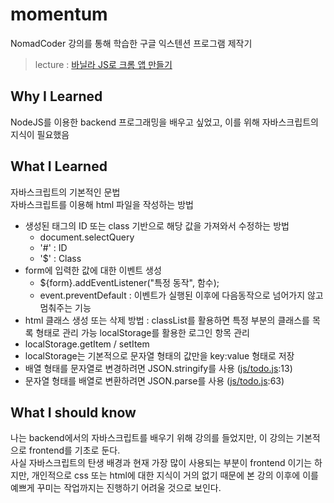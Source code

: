 # momentum
NomadCoder 강의를 통해 학습한 구글 익스텐션 프로그램 제작기

> lecture : [바닐라 JS로 크롬 앱 만들기](https://nomadcoders.co/javascript-for-beginners)

## Why I Learned

NodeJS를 이용한 backend 프로그래밍을 배우고 싶었고, 이를 위해 자바스크립트의 지식이 필요했음

## What I Learned

자바스크립트의 기본적인 문법  
자바스크립트를 이용해 html 파일을 작성하는 방법  
- 생성된 태그의 ID 또는 class 기반으로 해당 값을 가져와서 수정하는 방법
    - document.selectQuery
    - '#' : ID
    - '$' : Class
- form에 입력한 값에 대한 이벤트 생성
    - ${form}.addEventListener("특정 동작", 함수);
    - event.preventDefault : 이벤트가 실행된 이후에 다음동작으로 넘어가지 않고 멈춰주는 기능 
- html 클래스 생성 또는 삭제 방법 : classList를 활용하면 특정 부분의 클래스를 목록 형태로 관리 가능
localStorage를 활용한 로그인 항목 관리 
- localStorage.getItem / setItem
- localStorage는 기본적으로 문자열 형태의 값만을 key:value 형태로 저장
- 배열 형태를 문자열로 변경하려면 JSON.stringify를 사용 ([js/todo.js](js/todo.js):13)
- 문자열 형태를 배열로 변환하려면 JSON.parse를 사용 ([js/todo.js](js/todo.js):63)

## What I should know 

나는 backend에서의 자바스크립트를 배우기 위해 강의를 들었지만, 이 강의는 기본적으로 frontend를 기초로 둔다.  
사실 자바스크립트의 탄생 배경과 현재 가장 많이 사용되는 부분이 frontend 이기는 하지만, 개인적으로 css 또는 html에 대한 지식이 거의 없기 때문에 본 강의 이후에 이를 예쁘게 꾸미는 작업까지는 진행하기 어려울 것으로 보인다.

